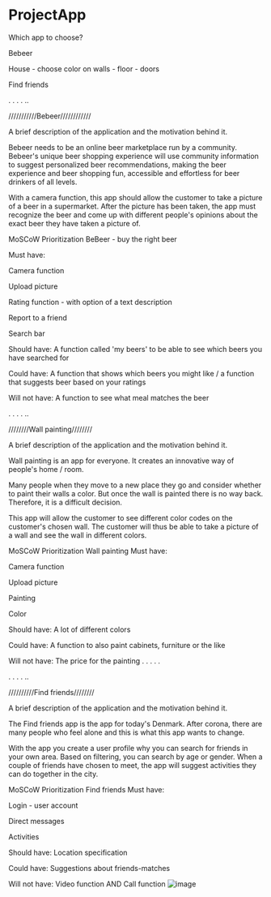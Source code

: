 # ProjectApp
Which app to choose?

Bebeer

House - choose color on walls  - floor - doors

Find friends



.
.
.
.
..





///////////Bebeer////////////

A brief description of the application and the motivation behind it.

Bebeer needs to be an online beer marketplace run by a community. Bebeer's unique beer shopping experience will use community information to suggest personalized beer recommendations, making the beer experience and beer shopping fun, accessible and effortless for beer drinkers of all levels.

With a camera function, this app should allow the customer to take a picture of a beer in a supermarket. After the picture has been taken, the app must recognize the beer and come up with different people's opinions about the exact beer they have taken a picture of.




MoSCoW Prioritization BeBeer - buy the right beer

Must have:

Camera function 

Upload picture

Rating function - with option of a text description

Report to a friend

Search bar
	
Should have: A function called 'my beers' to be able to see which beers you have searched for
	
Could have: A function that shows which beers you might like / a function that suggests beer based on your ratings
	
Will not have: A function to see what meal matches the beer
	



.
.
.
.
..



////////Wall painting////////

A brief description of the application and the motivation behind it.

Wall painting is an app for everyone. It creates an innovative way of people's home / room.

Many people when they move to a new place they go and consider whether to paint their walls a color. But once the wall is painted there is no way back. Therefore, it is a difficult decision.

This app will allow the customer to see different color codes on the customer's chosen wall. The customer will thus be able to take a picture of a wall and see the wall in different colors.

MoSCoW Prioritization Wall painting
Must have:

Camera function

Upload picture

Painting 

Color 


Should have: A lot of different colors 

Could have: A function to also paint cabinets, furniture or the like

Will not have: The price for the painting
.
.
.
.
.



.
.
.
.
..





//////////Find friends////////

A brief description of the application and the motivation behind it.

The Find friends app is the app for today's Denmark. After corona, there are many people who feel alone and this is what this app wants to change.

With the app you create a user profile why you can search for friends in your own area. Based on filtering, you can search by age or gender. When a couple of friends have chosen to meet, the app will suggest activities they can do together in the city.


MoSCoW Prioritization Find friends
Must have:

Login - user account

Direct messages

Activities 
	
Should have: Location specification

Could have: Suggestions about friends-matches 

Will not have: Video function AND Call function
![image](https://user-images.githubusercontent.com/80471662/111177506-92dfb100-85aa-11eb-94fa-7f6607d804cb.png)
